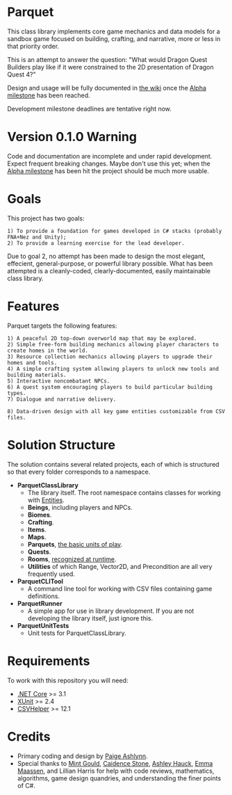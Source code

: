 # Parquet

This class library implements core game mechanics and data models for a sandbox game focused on building, crafting, and narrative, more or less in that priority order.

This is an attempt to answer the question:  "What would Dragon Quest Builders play like if it were constrained to the 2D presentation of Dragon Quest 4?"

Design and usage will be fully documented in [the wiki](https://github.com/mxashlynn/Parquet/wiki) once the [Alpha milestone](https://github.com/mxashlynn/Parquet/milestone/2) has been reached.

Development milestone deadlines are tentative right now.

# Version 0.1.0 Warning

Code and documentation are incomplete and under rapid development.  Expect frequent breaking changes.  Maybe don't use this yet; when the [Alpha milestone](https://github.com/mxashlynn/Parquet/milestone/2) has been hit the project should be much more usable.

# Goals

This project has two goals:

    1) To provide a foundation for games developed in C# stacks (probably FNA+Nez and Unity);
    2) To provide a learning exercise for the lead developer.

Due to goal 2, no attempt has been made to design the most elegant, effecient, general-purpose, or powerful library possible.
What has been attempted is a cleanly-coded, clearly-documented, easily maintainable class library.

# Features

Parquet targets the following features:

    1) A peaceful 2D top-down overworld map that may be explored.
    2) Simple free-form building mechanics allowing player characters to create homes in the world.
    3) Resource collection mechanics allowing players to upgrade their homes and tools.
    4) A simple crafting system allowing players to unlock new tools and building materials.
    5) Interactive noncombatant NPCs.
    6) A quest system encouraging players to build particular building types.
    7) Dialogue and narrative delivery.

    8) Data-driven design with all key game entities customizable from CSV files.

# Solution Structure

The solution contains several related projects, each of which is structured so that every folder corresponds to a namespace.

- **ParquetClassLibrary**
    - The library itself. The root namespace contains classes for working with [Entities](https://github.com/mxashlynn/Parquet/wiki/2.-How-Parquet-Handles-Game-Objects).
    - **Beings**, including players and NPCs.
    - **Biomes**.
    - **Crafting**.
    - **Items**.
    - **Maps**.
    - **Parquets**, [the basic units of play](https://github.com/mxashlynn/Parquet/wiki/3.-How-Parquets-Work).
    - **Quests**.
    - **Rooms**, [recognized at runtime](https://github.com/mxashlynn/Parquet/wiki/4.-Room-Detection-and-Type-Assignment).
    - **Utilities** of which Range, Vector2D, and Precondition are all very frequently used.
- **ParquetCLITool**
    - A command line tool for working with CSV files containing game definitions.
- **ParquetRunner**
    - A simple app for use in library development.  If you are not developing the library itself, just ignore this.
- **ParquetUnitTests**
    - Unit tests for ParquetClassLibrary.

# Requirements

To work with this repository you will need:

- [.NET Core](https://dotnet.microsoft.com/download/dotnet-core) >= 3.1
- [XUnit](https://github.com/xunit/xunit) >= 2.4
- [CSVHelper](https://joshclose.github.io/CsvHelper/)  >= 12.1

# Credits
- Primary coding and design by [Paige Ashlynn](https://github.com/mxashlynn/).
- Special thanks to [Mint Gould](https://github.com/WispyMouse), [Caidence Stone](https://github.com/caidencestone), [Ashley Hauck](https://github.com/khyperia), [Emma Maassen](https://github.com/Enichan), and Lillian Harris for help with code reviews, mathematics, algorithms, game design quandries, and understanding the finer points of C#.
